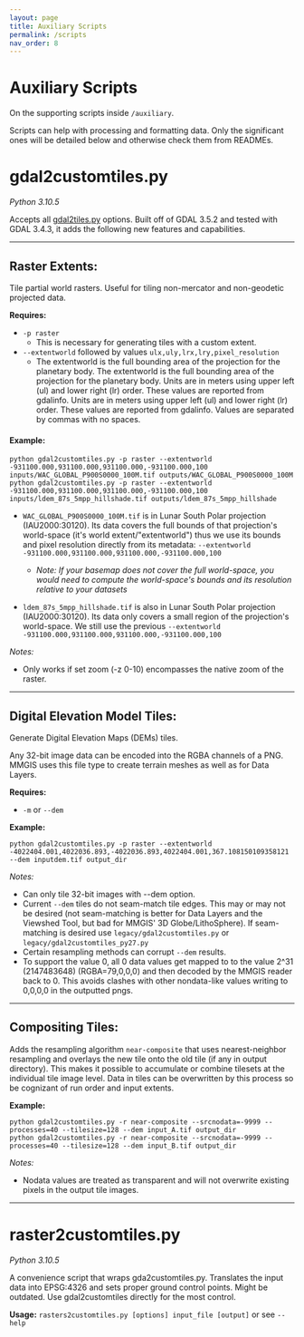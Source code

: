 ```yaml
---
layout: page
title: Auxiliary Scripts
permalink: /scripts
nav_order: 8
---
```


# Auxiliary Scripts

On the supporting scripts inside `/auxiliary`.

Scripts can help with processing and formatting data. Only the significant ones will be detailed below and otherwise check them from READMEs.

# gdal2customtiles.py

_Python 3.10.5_

Accepts all [gdal2tiles.py](https://gdal.org/programs/gdal2tiles.html) options. Built off of GDAL 3.5.2 and tested with GDAL 3.4.3, it adds the following new features and capabilities.

---

## Raster Extents:

Tile partial world rasters. Useful for tiling non-mercator and non-geodetic projected data.

**Requires:**

- `-p raster`
  - This is necessary for generating tiles with a custom extent.
- `--extentworld` followed by values `ulx,uly,lrx,lry,pixel_resolution`
  - The extentworld is the full bounding area of the projection for the planetary body. The extentworld is the full bounding area of the projection for the planetary body. Units are in meters using upper left (ul) and lower right (lr) order. These values are reported from gdalinfo. Units are in meters using upper left (ul) and lower right (lr) order. These values are reported from gdalinfo. Values are separated by commas with no spaces.

#### Example:

```
python gdal2customtiles.py -p raster --extentworld -931100.000,931100.000,931100.000,-931100.000,100 inputs/WAC_GLOBAL_P900S0000_100M.tif outputs/WAC_GLOBAL_P900S0000_100M
python gdal2customtiles.py -p raster --extentworld -931100.000,931100.000,931100.000,-931100.000,100 inputs/ldem_87s_5mpp_hillshade.tif outputs/ldem_87s_5mpp_hillshade
```

- `WAC_GLOBAL_P900S0000_100M.tif` is in Lunar South Polar projection (IAU2000:30120). Its data covers the full bounds of that projection's world-space (it's world extent/"extentworld") thus we use its bounds and pixel resolution directly from its metadata: `--extentworld -931100.000,931100.000,931100.000,-931100.000,100`

  - _Note: If your basemap does not cover the full world-space, you would need to compute the world-space's bounds and its resolution relative to your datasets_

- `ldem_87s_5mpp_hillshade.tif` is also in Lunar South Polar projection (IAU2000:30120). Its data only covers a small region of the projection's world-space. We still use the previous `--extentworld -931100.000,931100.000,931100.000,-931100.000,100`

_Notes:_

- Only works if set zoom (-z 0-10) encompasses the native zoom of the raster.

---

## Digital Elevation Model Tiles:

Generate Digital Elevation Maps (DEMs) tiles.

Any 32-bit image data can be encoded into the RGBA channels of a PNG. MMGIS uses this file type to create terrain meshes as well as for Data Layers.

**Requires:**

- `-m` or `--dem`

**Example:**

```
python gdal2customtiles.py -p raster --extentworld -4022404.001,4022036.893,-4022036.893,4022404.001,367.108150109358121 --dem inputdem.tif output_dir
```

_Notes:_

- Can only tile 32-bit images with --dem option.
- Current `--dem` tiles do not seam-match tile edges. This may or may not be desired (not seam-matching is better for Data Layers and the Viewshed Tool, but bad for MMGIS' 3D Globe/LithoSphere). If seam-matching is desired use `legacy/gdal2customtiles.py` or `legacy/gdal2customtiles_py27.py`
- Certain resampling methods can corrupt `--dem` results.
- To support the value 0, all 0 data values get mapped to to the value 2^31 (2147483648) (RGBA=79,0,0,0) and then decoded by the MMGIS reader back to 0. This avoids clashes with other nondata-like values writing to 0,0,0,0 in the outputted pngs.

---

## Compositing Tiles:

Adds the resampling algorithm `near-composite` that uses nearest-neighbor resampling and overlays the new tile onto the old tile (if any in output directory). This makes it possible to accumulate or combine tilesets at the individual tile image level. Data in tiles can be overwritten by this process so be cognizant of run order and input extents.

**Example:**

```
python gdal2customtiles.py -r near-composite --srcnodata=-9999 --processes=40 --tilesize=128 --dem input_A.tif output_dir
python gdal2customtiles.py -r near-composite --srcnodata=-9999 --processes=40 --tilesize=128 --dem input_B.tif output_dir
```

_Notes:_

- Nodata values are treated as transparent and will not overwrite existing pixels in the output tile images.

---

# raster2customtiles.py

_Python 3.10.5_

A convenience script that wraps gda2customtiles.py. Translates the input data into EPSG:4326 and sets proper ground control points. Might be outdated. Use gdal2customtiles directly for the most control.

**Usage:**
`rasters2customtiles.py [options] input_file [output]` or see `--help`

